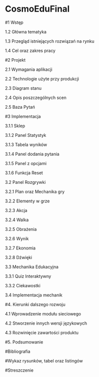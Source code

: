 # CosmoEduFinal


#1 Wstęp 

1.2 Główna tematyka

1.3 Przegląd istniejących rozwiązań na rynku

1.4 Cel oraz zakres pracy

#2 Projekt

2.1 Wymagania aplikacji

2.2 Technologie użyte przy produkcji

2.3 Diagram stanu

2.4 Opis poszczególnych scen

2.5 Baza Pytań

#3 Implementacja

3.1.1 Sklep

3.1.2 Panel Statystyk

3.1.3 Tabela wyników

3.1.4 Panel dodania pytania

3.1.5 Panel z opcjami

3.1.6 Funkcja Reset

3.2 Panel Rozgrywki

3.2.1 Plan oraz Mechanika gry

3.2.2 Elementy w grze

3.2.3 Akcja

3.2.4 Walka

3.2.5 Obrażenia

3.2.6 Wynik

3.2.7 Ekonomia

3.2.8 Dźwięki

3.3 Mechanika Edukacyjna

3.3.1 Quiz Interaktywny

3.3.2 Ciekawostki

3.4 Implementacja mechanik

#4. Kierunki dalszego rozwoju

4.1 Wprowadzenie modułu sieciowego

4.2 Stworzenie innych wersji językowych

4.3 Rozwinięcie zawartości produktu

#5. Podsumowanie

#Bibliografia

#Wykaz rysunków, tabel oraz listingów

#Streszczenie
